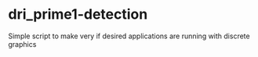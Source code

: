# dri_prime1-detection
Simple script to make very if desired applications are running with discrete graphics
